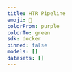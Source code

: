 ```yaml
---
title: HTR Pipeline
emoji: 🏢
colorFrom: purple
colorTo: green
sdk: docker
pinned: false
models: []
datasets: []
---
```

